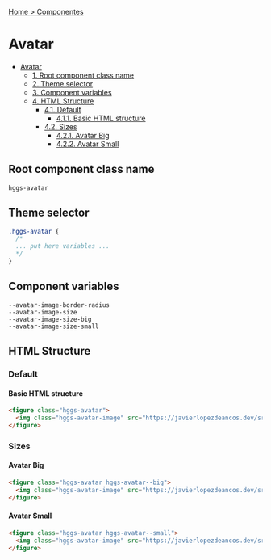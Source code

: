 [Home ](../../../Readme)
[ > Componentes ](../../../Readme#components)

# Avatar

- [Avatar](#avatar)
  - [1. Root component class name](#1-root-component-class-name)
  - [2. Theme selector](#2-theme-selector)
  - [3. Component variables](#3-component-variables)
  - [4. HTML Structure](#4-html-structure)
    - [4.1. Default](#41-default)
      - [4.1.1. Basic HTML structure](#411-basic-html-structure)
    - [4.2. Sizes](#42-sizes)
      - [4.2.1. Avatar Big](#421-avatar-big)
      - [4.2.2. Avatar Small](#422-avatar-small)

## Root component class name

`hggs-avatar`

## Theme selector

```css
.hggs-avatar {
  /*
  ... put here variables ...
  */
}
```

## Component variables

```
--avatar-image-border-radius
--avatar-image-size
--avatar-image-size-big
--avatar-image-size-small
```

## HTML Structure

### Default

#### Basic HTML structure

```html
<figure class="hggs-avatar">
  <img class="hggs-avatar-image" src="https://javierlopezdeancos.dev/src/images/me.png" alt="avatar higgsboson example" />
</figure>
```

### Sizes

#### Avatar Big

```html
<figure class="hggs-avatar hggs-avatar--big">
  <img class="hggs-avatar-image" src="https://javierlopezdeancos.dev/src/images/me.png" alt="avatar higgsboson example" />
</figure>
```

#### Avatar Small

```html
<figure class="hggs-avatar hggs-avatar--small">
  <img class="hggs-avatar-image" src="https://javierlopezdeancos.dev/src/images/me.png" alt="avatar higgsboson example" />
</figure>
```
